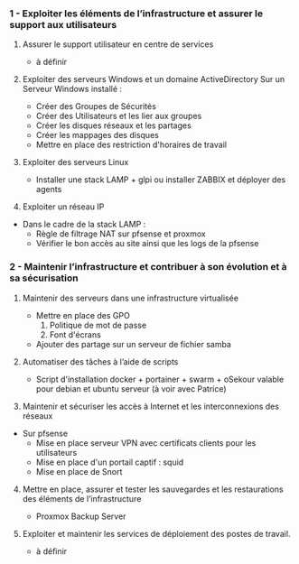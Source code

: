 ### 1 - Exploiter les éléments de l’infrastructure et assurer le support aux utilisateurs
1. Assurer le support utilisateur en centre de services
    - à définir

2. Exploiter des serveurs Windows et un domaine ActiveDirectory
Sur un Serveur Windows installé :
    - Créer des Groupes de Sécurités
    - Créer des Utilisateurs et les lier aux groupes
    - Créer les disques réseaux et les partages
    - Créer les mappages des disques
    - Mettre en place des restriction d'horaires de travail
  
3. Exploiter des serveurs Linux
    - Installer une stack LAMP + glpi ou installer ZABBIX et déployer des agents
  
4. Exploiter un réseau IP

  - Dans le cadre de la stack LAMP :
    - Règle de filtrage NAT sur pfsense et proxmox
    - Vérifier le bon accès au site ainsi que les logs de la pfsense

### 2 - Maintenir l’infrastructure et contribuer à son évolution et à sa sécurisation

1. Maintenir des serveurs dans une infrastructure virtualisée
    - Mettre en place des GPO 
      1. Politique de mot de passe
      2. Font d'écrans
    - Ajouter des partage sur un serveur de fichier samba
 
2. Automatiser des tâches à l’aide de scripts
    - Script d'installation docker + portainer + swarm + oSekour valable pour debian et ubuntu serveur (à voir avec Patrice)
  
3. Maintenir et sécuriser les accès à Internet et les interconnexions des réseaux
 - Sur pfsense
    - Mise en place serveur VPN avec certificats clients pour les utilisateurs
    - Mise en place d'un portail captif : squid
    - Mise en place de Snort
  
4. Mettre en place, assurer et tester les sauvegardes et les restaurations des éléments de l’infrastructure
    - Proxmox Backup Server

5. Exploiter et maintenir les services de déploiement des postes de travail.
    - à définir


